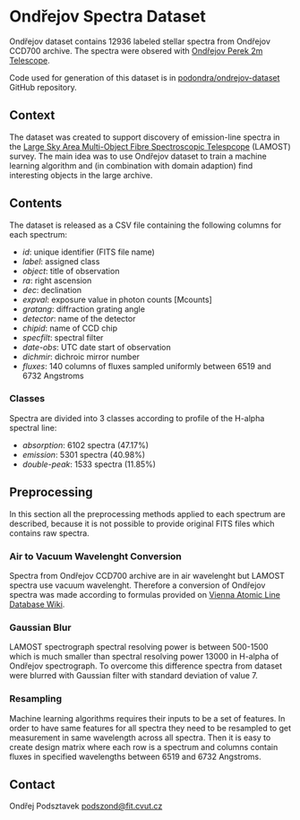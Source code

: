 # Ondřejov Spectra Dataset

Ondřejov dataset contains 12936 labeled stellar spectra from Ondřejov CCD700
archive. The spectra were obsered with
[Ondřejov Perek 2m Telescope](https://stelweb.asu.cas.cz/~slechta/2m/).

Code used for generation of this dataset is in
[podondra/ondrejov-dataset](https://github.com/podondra/ondrejov-dataset)
GitHub repository.

## Context

The dataset was created to support discovery of emission-line spectra in the
[Large Sky Area Multi-Object Fibre Spectroscopic Telespcope](http://www.lamost.org)
(LAMOST) survey.
The main idea was to use Ondřejov dataset to train a machine learning algorithm
and (in combination with domain adaption) find interesting objects in the large
archive.

## Contents

The dataset is released as a CSV file containing the following columns for each
spectrum:

- *id*: unique identifier (FITS file name)
- *label*: assigned class
- *object*: title of observation
- *ra*: right ascension
- *dec*: declination
- *expval*: exposure value in photon counts [Mcounts]
- *gratang*: diffraction grating angle
- *detector*: name of the detector
- *chipid*: name of CCD chip
- *specfilt*: spectral filter
- *date-obs*: UTC date start of observation
- *dichmir*: dichroic mirror number
- *fluxes*: 140 columns of fluxes sampled uniformly between 6519 and 6732
  Angstroms

### Classes

Spectra are divided into 3 classes according to profile of the H-alpha spectral
line:

- *absorption*: 6102 spectra (47.17%)
- *emission*: 5301 spectra (40.98%)
- *double-peak*: 1533 spectra (11.85%)

## Preprocessing

In this section all the preprocessing methods applied to each spectrum are
described, because it is not possible to provide original FITS files which
contains raw spectra.

### Air to Vacuum Wavelenght Conversion

Spectra from Ondřejov CCD700 archive are in air wavelenght but LAMOST spectra
use vacuum wavelenght. Therefore a conversion of Ondřejov spectra was made
according to formulas provided on
[Vienna Atomic Line Database Wiki](http://www.astro.uu.se/valdwiki/Air-to-vacuum%20conversion).

### Gaussian Blur

LAMOST spectrograph spectral resolving power is between 500-1500 which is much
smaller than spectral resolving power 13000 in H-alpha of Ondřejov spectrograph.
To overcome this difference spectra from dataset were blurred with Gaussian
filter with standard deviation of value 7.

### Resampling

Machine learning algorithms requires their inputs to be a set of
features. In order to have same features for all spectra they need to be
resampled to get measurement in same wavelength across all spectra.
Then it is easy to create design matrix where each row is a spectrum
and columns contain fluxes in specified wavelengths between 6519 and 6732
Angstroms.

## Contact

Ondřej Podsztavek <podszond@fit.cvut.cz>
